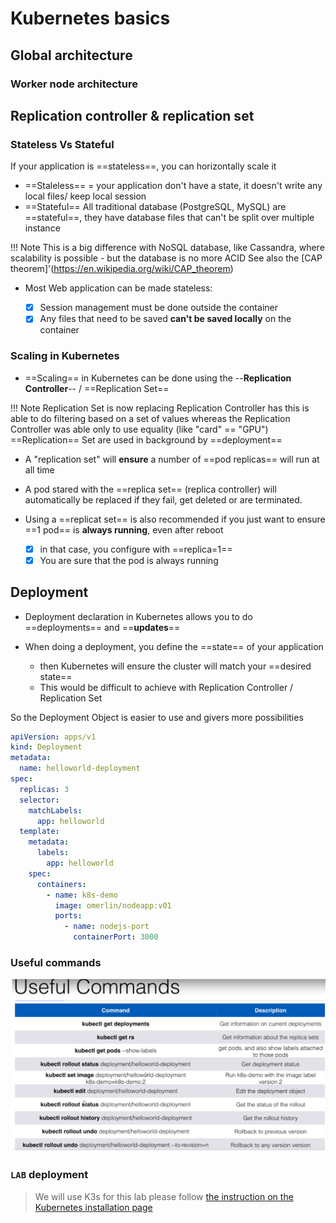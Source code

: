 # Kubernetes basics
 
## Global architecture
### Worker node architecture

## Replication controller & replication set
### Stateless Vs Stateful

If your application is ==stateless==, you can horizontally scale it

* ==Staleless== = your application don't have a state, it doesn't write any local files/ keep local session
* ==Stateful== All traditional database (PostgreSQL, MySQL) are ==stateful==, they have database files that can't be split over multiple instance

!!! Note
    This is a big difference with NoSQL database, like Cassandra, where scalability is possible - but the database is no more ACID
    See also the [CAP theorem]'(https://en.wikipedia.org/wiki/CAP_theorem)

- Most Web application can be made stateless:

  * [x] Session management must be done outside the container
  * [x] Any files that need to be saved **can't be saved locally** on the container
  
### Scaling in Kubernetes

* ==Scaling== in Kubernetes can be done using the --**Replication Controller**-- / ==Replication Set==

!!! Note
    Replication Set is now replacing Replication Controller has this is able to do filtering based on a set of values
    whereas the Replication Controller was able only to use equality (like "card" == "GPU")
    ==Replication== Set are used in background by ==deployment==

- A "replication set" will **ensure** a number of ==pod replicas== will run at all time
- A pod stared with the ==replica set== (replica controller) will automatically be replaced if they fail, get deleted or are terminated.  
- Using a ==replicat set== is also recommended if you just want to ensure ==1 pod== is **always running**, even after reboot

  * [x] in that case, you configure with ==replica=1==
  * [x] You are sure that the pod is always running
  
## Deployment

- Deployment declaration in Kubernetes allows you to do ==deployments== and ==**updates**== 
- When doing a deployment, you define the ==state== of your application
  
  * then Kubernetes will ensure the cluster will match your ==desired state==
  * This would be difficult to achieve with Replication Controller / Replication Set
  
So the Deployment Object is easier to use and givers more possibilities

```yaml hl_lines="2 4"
apiVersion: apps/v1
kind: Deployment
metadata:
  name: helloworld-deployment
spec:
  replicas: 3
  selector:
    matchLabels:
      app: helloworld
  template:
    metadata:
      labels:
        app: helloworld
    spec:
      containers:
        - name: k8s-demo
          image: omerlin/nodeapp:v01
          ports:
            - name: nodejs-port
              containerPort: 3000
```
### Useful commands

![K8SDeployment](./files/kubernetes/k8s_deployment_commands.png "K8S deployment")

### `LAB` deployment

> We will use K3s for this lab
> please follow [the instruction on the Kubernetes installation page](https://omerlin.github.io/yncrea-virtualization/kubernetesInstallation/#installation-on-our-vagrant-environment)




